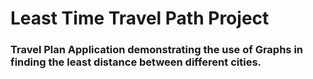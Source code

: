 # Least Time Travel Path Project

### Travel Plan Application demonstrating the use of Graphs in finding the least distance between different cities.

